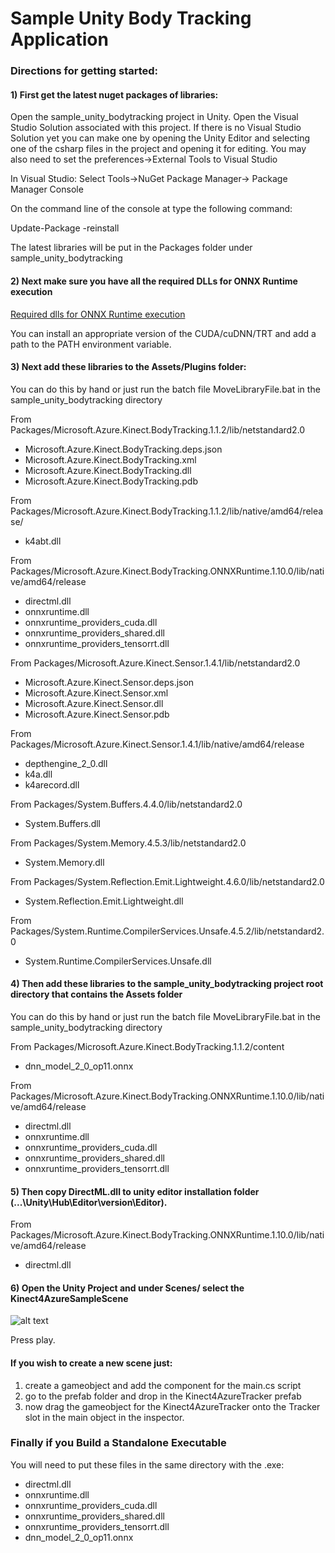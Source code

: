 # Sample Unity Body Tracking Application

### Directions for getting started:

#### 1) First get the latest nuget packages of libraries:

Open the sample_unity_bodytracking project in Unity.
Open the Visual Studio Solution associated with this project.
If there is no Visual Studio Solution yet you can make one by opening the Unity Editor
and selecting one of the csharp files in the project and opening it for editing.
You may also need to set the preferences->External Tools to Visual Studio

In Visual Studio:
Select Tools->NuGet Package Manager-> Package Manager Console

On the command line of the console at type the following command:

Update-Package -reinstall

The latest libraries will be put in the Packages folder under sample_unity_bodytracking


#### 2) Next make sure you have all the required DLLs for ONNX Runtime execution 

[Required dlls for ONNX Runtime execution](https://docs.microsoft.com/en-us/azure/kinect-dk/body-sdk-setup#required-dlls-for-onnx-runtime-execution-environments)

You can install an appropriate version of the CUDA/cuDNN/TRT and add a path to the PATH environment variable.


#### 3) Next add these libraries to the Assets/Plugins folder:

You can do this by hand or just run the batch file MoveLibraryFile.bat in the sample_unity_bodytracking directory

From Packages/Microsoft.Azure.Kinect.BodyTracking.1.1.2/lib/netstandard2.0

- Microsoft.Azure.Kinect.BodyTracking.deps.json
- Microsoft.Azure.Kinect.BodyTracking.xml
- Microsoft.Azure.Kinect.BodyTracking.dll
- Microsoft.Azure.Kinect.BodyTracking.pdb

From Packages/Microsoft.Azure.Kinect.BodyTracking.1.1.2/lib/native/amd64/release/

- k4abt.dll

From Packages/Microsoft.Azure.Kinect.BodyTracking.ONNXRuntime.1.10.0/lib/native/amd64/release

- directml.dll
- onnxruntime.dll
- onnxruntime_providers_cuda.dll
- onnxruntime_providers_shared.dll
- onnxruntime_providers_tensorrt.dll

From Packages/Microsoft.Azure.Kinect.Sensor.1.4.1/lib/netstandard2.0

- Microsoft.Azure.Kinect.Sensor.deps.json
- Microsoft.Azure.Kinect.Sensor.xml
- Microsoft.Azure.Kinect.Sensor.dll
- Microsoft.Azure.Kinect.Sensor.pdb

From Packages/Microsoft.Azure.Kinect.Sensor.1.4.1/lib/native/amd64/release

- depthengine_2_0.dll
- k4a.dll
- k4arecord.dll

From Packages/System.Buffers.4.4.0/lib/netstandard2.0

- System.Buffers.dll

From Packages/System.Memory.4.5.3/lib/netstandard2.0

- System.Memory.dll

From Packages/System.Reflection.Emit.Lightweight.4.6.0/lib/netstandard2.0

- System.Reflection.Emit.Lightweight.dll

From Packages/System.Runtime.CompilerServices.Unsafe.4.5.2/lib/netstandard2.0

- System.Runtime.CompilerServices.Unsafe.dll


#### 4) Then add these libraries to the sample_unity_bodytracking project root directory that contains the Assets folder

You can do this by hand or just run the batch file MoveLibraryFile.bat in the sample_unity_bodytracking directory

From Packages/Microsoft.Azure.Kinect.BodyTracking.1.1.2/content

- dnn_model_2_0_op11.onnx

From Packages/Microsoft.Azure.Kinect.BodyTracking.ONNXRuntime.1.10.0/lib/native/amd64/release

- directml.dll
- onnxruntime.dll
- onnxruntime_providers_cuda.dll
- onnxruntime_providers_shared.dll
- onnxruntime_providers_tensorrt.dll


#### 5) Then copy DirectML.dll to unity editor installation folder (...\Unity\Hub\Editor\version\Editor).

From Packages/Microsoft.Azure.Kinect.BodyTracking.ONNXRuntime.1.10.0/lib/native/amd64/release

- directml.dll


#### 6) Open the Unity Project and under Scenes/  select the Kinect4AzureSampleScene

![alt text](./UnitySampleGettingStarted.png)


Press play.

#### If you wish to create a new scene just:

1) create a gameobject and add the component for the main.cs script
2) go to the prefab folder and drop in the Kinect4AzureTracker prefab
3) now drag the gameobject for the Kinect4AzureTracker onto the Tracker slot in the main object in the inspector.


### Finally if you Build a Standalone Executable 

You will need to put these files in the same directory with the .exe:

- directml.dll
- onnxruntime.dll
- onnxruntime_providers_cuda.dll
- onnxruntime_providers_shared.dll
- onnxruntime_providers_tensorrt.dll
- dnn_model_2_0_op11.onnx


